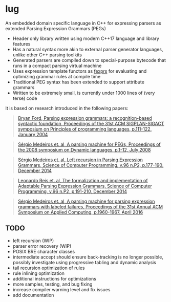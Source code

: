 lug
===
An embedded domain specific language in C++ for expressing parsers as extended Parsing Expression Grammars (PEGs)

- Header only library written using modern C++17 language and library features
- Has a natural syntax more akin to external parser generator languages, unlike other C++ parsing toolkits
- Generated parsers are compiled down to special-purpose bytecode that runs in a compact parsing virtual machine
- Uses expression template functors as [fexprs](https://en.wikipedia.org/wiki/Fexpr) for evaluating and optimizing grammar rules at compile time
- Traditional PEG syntax has been extended to support attribute grammars
- Written to be extremely small, is currently under 1000 lines of (very terse) code

It is based on research introduced in the following papers:

> [Bryan Ford, Parsing expression grammars: a recognition-based syntactic foundation, Proceedings of the 31st ACM SIGPLAN-SIGACT symposium on Principles of programming languages, p.111-122, January 2004](https://doi.org/10.1145/982962.964011)

> [Sérgio Medeiros et. al, A parsing machine for PEGs, Proceedings of the 2008 symposium on Dynamic languages, p.1-12, July 2008](https://doi.org/10.1145/1408681.1408683)

> [Sérgio Medeiros et. al, Left recursion in Parsing Expression Grammars, Science of Computer Programming, v.96 n.P2, p.177-190, December 2014](https://doi.org/10.1016/j.scico.2014.01.013)

> [Leonardo Reis et. al, The formalization and implementation of Adaptable Parsing Expression Grammars, Science of Computer Programming, v.96 n.P2, p.191-210, December 2014](https://doi.org/10.1016/j.scico.2014.02.020)

> [Sérgio Medeiros et. al, A parsing machine for parsing expression grammars with labeled failures, Proceedings of the 31st Annual ACM Symposium on Applied Computing, p.1960-1967, April 2016](https://doi.org/10.1145/2851613.2851750)

TODO
---
- left recursion (WIP)
- parser error recovery (WIP)
- POSIX BRE character classes
- intermediate accept should ensure back-tracking is no longer possible, possibly investigate using progressive tabling and dynamic analysis
- tail recursion optimization of rules
- rule inlining optimization
- additional instructions for optimizations
- more samples, testing, and bug fixing
- increase compiler warning level and fix issues
- add documentation
